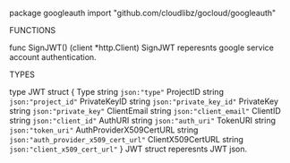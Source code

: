 package googleauth
    import "github.com/cloudlibz/gocloud/googleauth"


FUNCTIONS

func SignJWT() (client *http.Client)
    SignJWT reperesnts google service account authentication.

TYPES

type JWT struct {
    Type                    string `json:"type"`
    ProjectID               string `json:"project_id"`
    PrivateKeyID            string `json:"private_key_id"`
    PrivateKey              string `json:"private_key"`
    ClientEmail             string `json:"client_email"`
    ClientID                string `json:"client_id"`
    AuthURI                 string `json:"auth_uri"`
    TokenURI                string `json:"token_uri"`
    AuthProviderX509CertURL string `json:"auth_provider_x509_cert_url"`
    ClientX509CertURL       string `json:"client_x509_cert_url"`
}
    JWT struct reperesnts JWT json.
